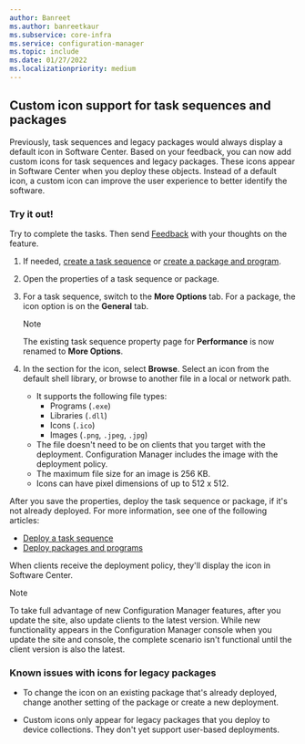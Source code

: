 ```yaml
---
author: Banreet
ms.author: banreetkaur
ms.subservice: core-infra
ms.service: configuration-manager
ms.topic: include
ms.date: 01/27/2022
ms.localizationpriority: medium
---
```


## <a name="bkmk_tsico"></a> Custom icon support for task sequences and packages

<!--12486335-->

Previously, task sequences and legacy packages would always display a default icon in Software Center. Based on your feedback, you can now add custom icons for task sequences and legacy packages. These icons appear in Software Center when you deploy these objects. Instead of a default icon, a custom icon can improve the user experience to better identify the software.

### Try it out!

Try to complete the tasks. Then send [Feedback](../../../../understand/product-feedback.md) with your thoughts on the feature.

1. If needed, [create a task sequence](../../../../../osd/deploy-use/manage-task-sequences-to-automate-tasks.md) or [create a package and program](../../../../../apps/deploy-use/packages-and-programs.md#create-a-package-and-program).

1. Open the properties of a task sequence or package.

1. For a task sequence, switch to the **More Options** tab. For a package, the icon option is on the **General** tab.

    > [!NOTE]
    > The existing task sequence property page for **Performance** is now renamed to **More Options**.

1. In the section for the icon, select **Browse**. Select an icon from the default shell library, or browse to another file in a local or network path.

    - It supports the following file types:
      - Programs (`.exe`)
      - Libraries (`.dll`)
      - Icons (`.ico`)
      - Images (`.png`, `.jpeg`, `.jpg`)
    - The file doesn't need to be on clients that you target with the deployment. Configuration Manager includes the image with the deployment policy.
    - The maximum file size for an image is 256 KB.
    - Icons can have pixel dimensions of up to 512 x 512.

After you save the properties, deploy the task sequence or package, if it's not already deployed. For more information, see one of the following articles:

- [Deploy a task sequence](../../../../../osd/deploy-use/deploy-a-task-sequence.md)
- [Deploy packages and programs](../../../../../apps/deploy-use/packages-and-programs.md#deploy-packages-and-programs)

When clients receive the deployment policy, they'll display the icon in Software Center.

> [!NOTE]
> To take full advantage of new Configuration Manager features, after you update the site, also update clients to the latest version. While new functionality appears in the Configuration Manager console when you update the site and console, the complete scenario isn't functional until the client version is also the latest.

### Known issues with icons for legacy packages

- To change the icon on an existing package that's already deployed, change another setting of the package or create a new deployment.<!-- 13040507 -->

- Custom icons only appear for legacy packages that you deploy to device collections. They don't yet support user-based deployments.
